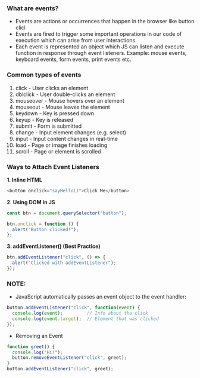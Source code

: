 ### What are events?
- Events are actions or occurrences that happen in the browser like button clicl
- Events are fired to trigger some important operations in our code of execution which can arise from user interactions.
- Each event is represented an object which JS can listen and execute function in response through event listeners.
Example: mouse events, keyboard events, form events, print events etc.

### Common types of events 
1. click - User clicks an element
2. dblclick - User double-clicks an element
3. mouseover - Mouse hovers over an element
4. mouseout - Mouse leaves the element
5. keydown - Key is pressed down
6. keyup - Key is released
7. submit - Form is submitted
8. change - Input element changes (e.g. select)
9. input - Input content changes in real-time
10. load - Page or image finishes loading
11. scroll - Page or element is scrolled

###  Ways to Attach Event Listeners
**1. Inline HTML**
``` javascript
<button onclick="sayHello()">Click Me</button>
```
**2. Using DOM in JS**
``` javascript
const btn = document.querySelector("button");

btn.onclick = function () {
  alert("Button clicked!");
};
```
**3.  addEventListener() (Best Practice)**
``` javascript
btn.addEventListener("click", () => {
  alert("Clicked with addEventListener");
});
```
### NOTE:
- JavaScript automatically passes an event object to the event handler:
``` javascript
button.addEventListener("click", function(event) {
  console.log(event);         // Info about the click
  console.log(event.target);  // Element that was clicked
});
```
-  Removing an Event
``` javascript
function greet() {
  console.log("Hi!");
  button.removeEventListener("click", greet);
}
button.addEventListener("click", greet);
```

